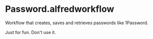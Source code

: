 # Password.alfredworkflow
Workflow that creates, saves and retrieves passwords like 1Password.

Just for fun. Don't use it.

